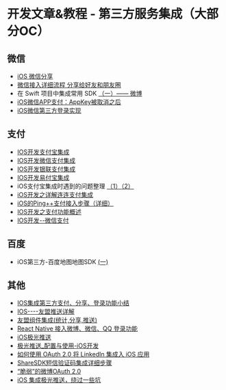 # 开发文章&教程 - 第三方服务集成（大部分OC）
## 微信
- [iOS 微信分享][1]
- [微信接入详细流程 分享给好友和朋友圈][2]
- 在 Swift 项目中集成常用 SDK [（一）—— 微博][3]
- [iOS微信APP支付：AppKey被取消之后][4]
- [iOS微信第三方登录实现][5]

## 支付
- [IOS开发支付宝集成][6]
- [IOS开发微信支付集成][7]
- [IOS开发银联支付集成][8]
- [IOS开发易付宝集成][9]
- iOS支付宝集成时遇到的问题整理 [（1）][10][（2）][11]
- [iOS开发之详解连连支付集成][12]
- [iOS的Ping++支付接入步骤（详细）][13]
- [IOS开发之支付功能概述][14]
- [IOS开发--微信支付][15]

## 百度
- iOS第三方-百度地图地图SDK [(一)][16]

## 其他
- [IOS集成第三方支付、分享、登录功能小结][17]
- [IOS----友盟推送详解][18]
- [友盟组件集成(统计,分享,推送)][19]
- [React Native 接入微博、微信、QQ 登录功能][20]
- [iOS极光推送][21]
- [极光推送\_配置与使用-iOS开发][22]
- [如何使用 OAuth 2.0 将 LinkedIn 集成入 iOS 应用][23]
- [ShareSDK短信验证码集成详细步骤][24] 
- [“脆弱”的微博OAuth 2.0][25]
- [iOS 集成极光推送，绕过一些坑][26]

[1]:	http://www.cnblogs.com/czq1989/p/5074977.html "iOS 微信分享"
[2]:	http://www.cnblogs.com/ithongjie/p/5125055.html "微信接入详细流程 分享给好友和朋友圈"
[3]:	https://autolayout.club/2016/01/12/%E5%9C%A8-Swift-%E9%A1%B9%E7%9B%AE%E4%B8%AD%E9%9B%86%E6%88%90%E5%B8%B8%E7%94%A8-SDK%EF%BC%88%E4%B8%80%EF%BC%89%E2%80%94%E2%80%94-%E5%BE%AE%E5%8D%9A/ "在 Swift 项目中集成常用 SDK（一）—— 微博"
[4]:	http://www.cocoachina.com/ios/20160126/15075.html
[5]:	http://www.jianshu.com/p/0c3df308bcb3 "iOS微信第三方登录实现"
[6]:	http://www.jianshu.com/p/2b9bbfcb7ec4 "IOS开发支付宝集成"
[7]:	http://www.jianshu.com/p/f80b73cac052 "IOS开发微信支付集成"
[8]:	http://www.jianshu.com/p/1a06cc1aebd7 "IOS开发银联支付集成"
[9]:	http://www.jianshu.com/p/9e8e4e96fc79 "IOS开发易付宝集成"
[10]:	http://www.cnblogs.com/MasterPeng/p/5189297.html "iOS支付宝集成时遇到的问题整理（1）"
[11]:	http://www.cnblogs.com/MasterPeng/p/5190913.html "iOS支付宝集成时遇到的问题整理（2）"
[12]:	http://allluckly.cn/ios%E6%94%AF%E4%BB%98/lianlianzhifu
[13]:	http://www.cnblogs.com/Li-zhen/p/5165204.html "iOS的Ping++支付接入步骤（详细）"
[14]:	http://www.cnblogs.com/goodboy-heyang/p/5252159.html "IOS开发之支付功能概述"
[15]:	http://www.cnblogs.com/goodboy-heyang/p/5255818.html "IOS开发--微信支付"
[16]:	http://www.cnblogs.com/hxwj/p/5146090.html "iOS第三方-百度地图地图SDK(一)"
[17]:	http://www.jianshu.com/p/5ba888badebd "IOS集成第三方支付、分享、登录功能小结"
[18]:	http://www.cnblogs.com/xiaoliao/p/5119570.html "IOS----友盟推送详解"
[19]:	http://www.jianshu.com/p/13d452679845 "友盟组件集成(统计,分享,推送)"
[20]:	http://www.cnblogs.com/parry/p/react_native_sns_weibo_wechat_qq_login.html "React Native 接入微博、微信、QQ 登录功能"
[21]:	http://www.cnblogs.com/leixu/p/5163876.html "iOS极光推送"
[22]:	http://www.cnblogs.com/zhangying-domy/p/5190305.html "极光推送_配置与使用-iOS开发"
[23]:	http://swift.gg/2016/02/03/linkedin-sign-in/ "如何使用 OAuth 2.0 将 LinkedIn 集成入 iOS 应用"
[24]:	http://www.cnblogs.com/ithongjie/p/4974608.html "ShareSDK短信验证码集成详细步骤"
[25]:	http://zhchbin.github.io/2016/02/16/The-Weakness-of-Weibo-OAuth2-0/ "“脆弱”的微博OAuth 2.0"
[26]:	http://www.jianshu.com/p/02ac579e3bde "iOS 集成极光推送，绕过一些坑"